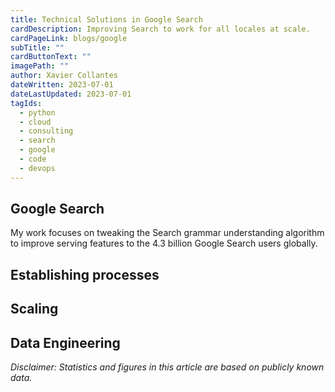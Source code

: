 ```yaml
---
title: Technical Solutions in Google Search
cardDescription: Improving Search to work for all locales at scale.
cardPageLink: blogs/google
subTitle: ""
cardButtonText: ""
imagePath: ""
author: Xavier Collantes
dateWritten: 2023-07-01
dateLastUpdated: 2023-07-01
tagIds:
  - python
  - cloud
  - consulting
  - search
  - google
  - code
  - devops
---
```


## Google Search

My work focuses on tweaking the Search grammar understanding algorithm to
improve serving features to the 4.3 billion Google Search users globally.

## Establishing processes

## Scaling

## Data Engineering

_Disclaimer: Statistics and figures in this article are based on publicly known data._
